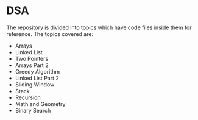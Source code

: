 # DSA

The repository is divided into topics which have code files inside them for reference. The topics covered are:

- Arrays
- Linked List
- Two Pointers
- Arrays Part 2
- Greedy Algorithm
- Linked List Part 2
- Sliding Window
- Stack
- Recursion
- Math and Geometry
- Binary Search
